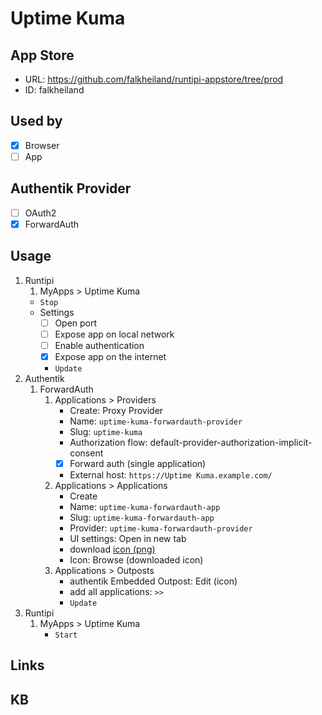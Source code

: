 # Uptime Kuma

## App Store

- URL: https://github.com/falkheiland/runtipi-appstore/tree/prod
- ID: falkheiland

## Used by

- [x] Browser
- [ ] App

## Authentik Provider

- [ ] OAuth2
- [x] ForwardAuth

## Usage

1. Runtipi
    1. MyApps > Uptime Kuma
    - `Stop`
    - Settings
      - [ ] Open port
      - [ ] Expose app on local network
      - [ ] Enable authentication
      - [x] Expose app on the internet
      - `Update`
2. Authentik
    1. ForwardAuth
        1. Applications > Providers
            - Create: Proxy Provider
            - Name: `uptime-kuma-forwardauth-provider`
            - Slug: `uptime-kuma`
            - Authorization flow: default-provider-authorization-implicit-consent
            - [x] Forward auth (single application)
            - External host: `https://Uptime Kuma.example.com/`
        2. Applications > Applications
            - Create
            - Name: `uptime-kuma-forwardauth-app`
            - Slug: `uptime-kuma-forwardauth-app`
            - Provider: `uptime-kuma-forwardauth-provider`
            - UI settings: Open in new tab
            - download [icon (png)](https://selfh.st/icons/)
            - Icon: Browse (downloaded icon)
        3. Applications > Outposts
            - authentik Embedded Outpost: Edit (icon)
            - add all applications: `>>`
            - `Update`
3. Runtipi
    1. MyApps > Uptime Kuma
        - `Start`

## Links

## KB
